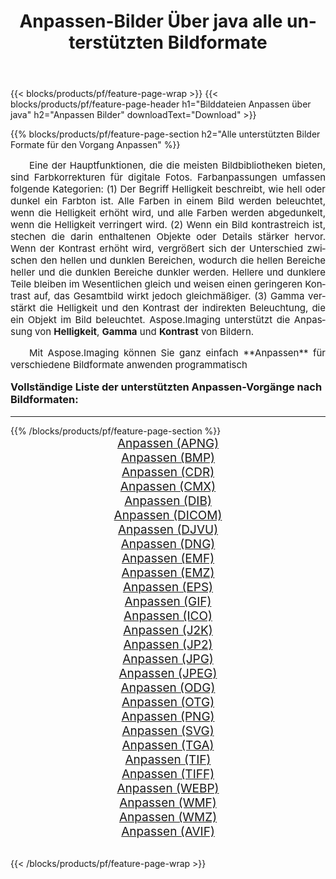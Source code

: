 ﻿---
title: Anpassen-Bilder Über java alle unterstützten Bildformate 
weight: 3920
url: /de/java/adjust/ 
lang: de
langdirlevel: 2
locales: zh-hans,ja,it,ru,de,es,fr,nl,id,lt,pl,pt,vi,tr,ko,zh-hant,ar,hi,th,sv,cs,uk,he
description: Mit Aspose.Imaging können Sie ganz einfach Anpassen Bilder über java
---

{{< blocks/products/pf/feature-page-wrap >}}
{{< blocks/products/pf/feature-page-header h1="Bilddateien Anpassen über java" h2="Anpassen Bilder" downloadText="Download" >}}


{{% blocks/products/pf/feature-page-section  h2="Alle unterstützten Bilder Formate für den Vorgang Anpassen" %}}
<p align="justify" style="text-indent:2em;font-size:15px;">
Eine der Hauptfunktionen, die die meisten Bildbibliotheken bieten, sind Farbkorrekturen für digitale Fotos. Farbanpassungen umfassen folgende Kategorien: (1) Der Begriff Helligkeit beschreibt, wie hell oder dunkel ein Farbton ist. Alle Farben in einem Bild werden beleuchtet, wenn die Helligkeit erhöht wird, und alle Farben werden abgedunkelt, wenn die Helligkeit verringert wird. (2) Wenn ein Bild kontrastreich ist, stechen die darin enthaltenen Objekte oder Details stärker hervor. Wenn der Kontrast erhöht wird, vergrößert sich der Unterschied zwischen den hellen und dunklen Bereichen, wodurch die hellen Bereiche heller und die dunklen Bereiche dunkler werden. Hellere und dunklere Teile bleiben im Wesentlichen gleich und weisen einen geringeren Kontrast auf, das Gesamtbild wirkt jedoch gleichmäßiger. (3) Gamma verstärkt die Helligkeit und den Kontrast der indirekten Beleuchtung, die ein Objekt im Bild beleuchtet. Aspose.Imaging unterstützt die Anpassung von <b>Helligkeit</b>, <b>Gamma</b> und <b>Kontrast</b> von Bildern.
</p>
<p align="justify" style="text-indent:2em;font-size:15px;">
Mit Aspose.Imaging können Sie ganz einfach **Anpassen** für verschiedene Bildformate anwenden programmatisch
</p>
<h3 style="margin-top:16px;">
Vollständige Liste der unterstützten Anpassen-Vorgänge nach Bildformaten:
</h3>
<hr/>
{{% /blocks/products/pf/feature-page-section %}}
<div class="container-fluid productfamilypage bg-gray">
    <div class="convertypes bg-gray agp-content section">
        <div class="container">
		<div class="row other-converters" style="gap: 10px;font-size: 19px;text-align:center;">
		    <div class='col-md-3 other-converter remove-lp remove-rp'><a href="/imaging/de/java/adjust/apng/" style="padding:15px;">Anpassen (APNG)</a></div><div class='col-md-3 other-converter remove-lp remove-rp'><a href="/imaging/de/java/adjust/bmp/" style="padding:15px;">Anpassen (BMP)</a></div><div class='col-md-3 other-converter remove-lp remove-rp'><a href="/imaging/de/java/adjust/cdr/" style="padding:15px;">Anpassen (CDR)</a></div><div class='col-md-3 other-converter remove-lp remove-rp'><a href="/imaging/de/java/adjust/cmx/" style="padding:15px;">Anpassen (CMX)</a></div><div class='col-md-3 other-converter remove-lp remove-rp'><a href="/imaging/de/java/adjust/dib/" style="padding:15px;">Anpassen (DIB)</a></div><div class='col-md-3 other-converter remove-lp remove-rp'><a href="/imaging/de/java/adjust/dicom/" style="padding:15px;">Anpassen (DICOM)</a></div><div class='col-md-3 other-converter remove-lp remove-rp'><a href="/imaging/de/java/adjust/djvu/" style="padding:15px;">Anpassen (DJVU)</a></div><div class='col-md-3 other-converter remove-lp remove-rp'><a href="/imaging/de/java/adjust/dng/" style="padding:15px;">Anpassen (DNG)</a></div><div class='col-md-3 other-converter remove-lp remove-rp'><a href="/imaging/de/java/adjust/emf/" style="padding:15px;">Anpassen (EMF)</a></div><div class='col-md-3 other-converter remove-lp remove-rp'><a href="/imaging/de/java/adjust/emz/" style="padding:15px;">Anpassen (EMZ)</a></div><div class='col-md-3 other-converter remove-lp remove-rp'><a href="/imaging/de/java/adjust/eps/" style="padding:15px;">Anpassen (EPS)</a></div><div class='col-md-3 other-converter remove-lp remove-rp'><a href="/imaging/de/java/adjust/gif/" style="padding:15px;">Anpassen (GIF)</a></div><div class='col-md-3 other-converter remove-lp remove-rp'><a href="/imaging/de/java/adjust/ico/" style="padding:15px;">Anpassen (ICO)</a></div><div class='col-md-3 other-converter remove-lp remove-rp'><a href="/imaging/de/java/adjust/j2k/" style="padding:15px;">Anpassen (J2K)</a></div><div class='col-md-3 other-converter remove-lp remove-rp'><a href="/imaging/de/java/adjust/jp2/" style="padding:15px;">Anpassen (JP2)</a></div><div class='col-md-3 other-converter remove-lp remove-rp'><a href="/imaging/de/java/adjust/jpg/" style="padding:15px;">Anpassen (JPG)</a></div><div class='col-md-3 other-converter remove-lp remove-rp'><a href="/imaging/de/java/adjust/jpeg/" style="padding:15px;">Anpassen (JPEG)</a></div><div class='col-md-3 other-converter remove-lp remove-rp'><a href="/imaging/de/java/adjust/odg/" style="padding:15px;">Anpassen (ODG)</a></div><div class='col-md-3 other-converter remove-lp remove-rp'><a href="/imaging/de/java/adjust/otg/" style="padding:15px;">Anpassen (OTG)</a></div><div class='col-md-3 other-converter remove-lp remove-rp'><a href="/imaging/de/java/adjust/png/" style="padding:15px;">Anpassen (PNG)</a></div><div class='col-md-3 other-converter remove-lp remove-rp'><a href="/imaging/de/java/adjust/svg/" style="padding:15px;">Anpassen (SVG)</a></div><div class='col-md-3 other-converter remove-lp remove-rp'><a href="/imaging/de/java/adjust/tga/" style="padding:15px;">Anpassen (TGA)</a></div><div class='col-md-3 other-converter remove-lp remove-rp'><a href="/imaging/de/java/adjust/tif/" style="padding:15px;">Anpassen (TIF)</a></div><div class='col-md-3 other-converter remove-lp remove-rp'><a href="/imaging/de/java/adjust/tiff/" style="padding:15px;">Anpassen (TIFF)</a></div><div class='col-md-3 other-converter remove-lp remove-rp'><a href="/imaging/de/java/adjust/webp/" style="padding:15px;">Anpassen (WEBP)</a></div><div class='col-md-3 other-converter remove-lp remove-rp'><a href="/imaging/de/java/adjust/wmf/" style="padding:15px;">Anpassen (WMF)</a></div><div class='col-md-3 other-converter remove-lp remove-rp'><a href="/imaging/de/java/adjust/wmz/" style="padding:15px;">Anpassen (WMZ)</a></div><div class='col-md-3 other-converter remove-lp remove-rp'><a href="/imaging/de/java/adjust/avif/" style="padding:15px;">Anpassen (AVIF)</a></div>
                </div>
        </div>
    </div>
</div>
<br/>

{{< /blocks/products/pf/feature-page-wrap >}}
